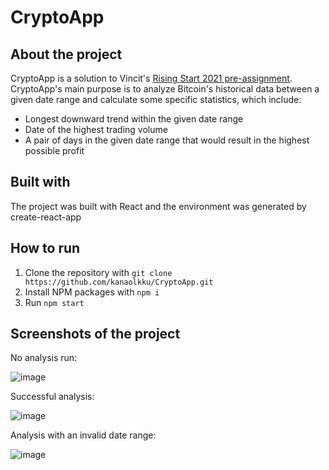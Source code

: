 # CryptoApp

## About the project

CryptoApp is a solution to Vincit's [Rising Start 2021 pre-assignment](https://vincit.fi/risingstar/Vincit-Rising-Star-2021-Pre-assignment.pdf).
CryptoApp's main purpose is to analyze Bitcoin's historical data between a given date range and calculate some specific statistics, which include:
- Longest downward trend within the given date range
- Date of the highest trading volume
- A pair of days in the given date range that would result in the highest possible profit

## Built with
The project was built with React and the environment was generated by create-react-app

## How to run

1. Clone the repository with `git clone https://github.com/kanaolkku/CryptoApp.git`
2. Install NPM packages with `npm i`
3. Run `npm start`

## Screenshots of the project

No analysis run:

![image](https://user-images.githubusercontent.com/47157255/151852514-a28dc68f-40bd-48e5-b59f-6e1ac34b355f.png)

Successful analysis:

![image](https://user-images.githubusercontent.com/47157255/151852667-44acc62b-8d00-4070-a94c-2641601c827c.png)

Analysis with an invalid date range:

![image](https://user-images.githubusercontent.com/47157255/151852781-12d9d4a6-1008-4510-b9aa-41c17049c261.png)




